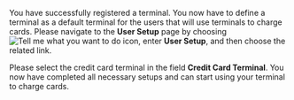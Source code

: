 You have successfully registered a terminal. You now have to define a terminal as a default terminal for the users that will use terminals to charge cards. Please navigate to the **User Setup** page by choosing ![Tell me what you want to do](/images/magnifying-glass.gif) icon, enter **User Setup**, and then choose the related link.

Please select the credit card terminal in the field **Credit Card Terminal**. You now have completed all necessary setups and can start using your terminal to charge cards.